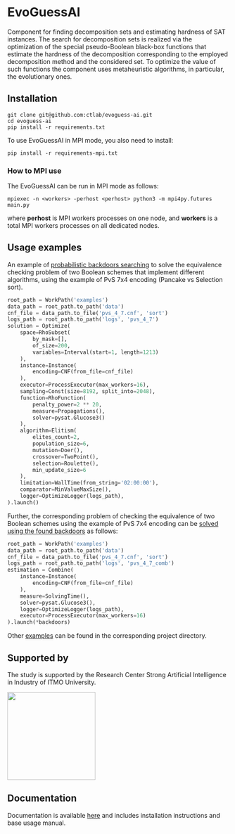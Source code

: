 # EvoGuessAI

Component for finding decomposition sets and estimating hardness of SAT instances. The search for decomposition sets is realized via the optimization of the special pseudo-Boolean black-box functions that estimate the hardness of the decomposition corresponding to the employed decomposition method and the considered set. To optimize the value of such functions the component uses metaheuristic algorithms, in particular, the evolutionary ones.

## Installation

```shell script
git clone git@github.com:ctlab/evoguess-ai.git
cd evoguess-ai
pip install -r requirements.txt
```
To use EvoGuessAI in MPI mode, you also need to install:

```shell script
pip install -r requirements-mpi.txt
```

### How to MPI use

The EvoGuessAI can be run in MPI mode as follows:

```shell script
mpiexec -n <workers> -perhost <perhost> python3 -m mpi4py.futures main.py
```

where **perhost** is MPI workers processes on one node, and **workers** is a total MPI workers processes on all dedicated nodes.

## Usage examples

An example of [probabilistic backdoors searching](https://github.com/aimclub/evoguess-ai/blob/master/examples/pvs_search_example.py) to solve the equivalence checking problem of two Boolean schemes that implement different algorithms, using the example of PvS 7x4 encoding (Pancake vs Selection sort).

```python
root_path = WorkPath('examples')
data_path = root_path.to_path('data')
cnf_file = data_path.to_file('pvs_4_7.cnf', 'sort')
logs_path = root_path.to_path('logs', 'pvs_4_7')
solution = Optimize(
    space=RhoSubset(
        by_mask=[],
        of_size=200,
        variables=Interval(start=1, length=1213)
    ),
    instance=Instance(
        encoding=CNF(from_file=cnf_file)
    ),
    executor=ProcessExecutor(max_workers=16),
    sampling=Const(size=8192, split_into=2048),
    function=RhoFunction(
        penalty_power=2 ** 20,
        measure=Propagations(),
        solver=pysat.Glucose3()
    ),
    algorithm=Elitism(
        elites_count=2,
        population_size=6,
        mutation=Doer(),
        crossover=TwoPoint(),
        selection=Roulette(),
        min_update_size=6
    ),
    limitation=WallTime(from_string='02:00:00'),
    comparator=MinValueMaxSize(),
    logger=OptimizeLogger(logs_path),
).launch()
```

Further, the corresponding problem of checking the equivalence of two Boolean schemes using the example of PvS 7x4 encoding can be [solved using the found backdoors](https://github.com/aimclub/evoguess-ai/blob/master/examples/pvs_solve_example.py) as follows:

```python
root_path = WorkPath('examples')
data_path = root_path.to_path('data')
cnf_file = data_path.to_file('pvs_4_7.cnf', 'sort')
logs_path = root_path.to_path('logs', 'pvs_4_7_comb')
estimation = Combine(
    instance=Instance(
        encoding=CNF(from_file=cnf_file)
    ),
    measure=SolvingTime(),
    solver=pysat.Glucose3(),
    logger=OptimizeLogger(logs_path),
    executor=ProcessExecutor(max_workers=16)
).launch(*backdoors)
```

Other [examples](https://github.com/aimclub/evoguess-ai/tree/master/examples) can be found in the corresponding project directory.

## Supported by

The study is supported by the Research Center Strong Artificial Intelligence in Industry of ITMO University.

<img src='https://gitlab.actcognitive.org/itmo-sai-code/organ/-/raw/main/docs/AIM-Strong_Sign_Norm-01_Colors.svg' width='200'>

## Documentation

Documentation is available [here](https://evoguess-ai.readthedocs.io/) and includes installation instructions and base usage manual.

